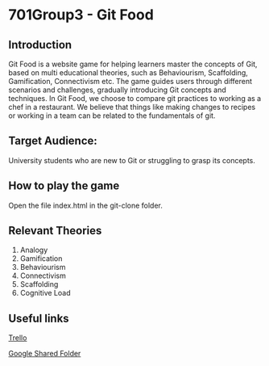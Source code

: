 # 701Group3 - Git Food

## Introduction
Git Food is a website game for helping learners master the concepts of Git, based on multi educational theories, such as Behaviourism, Scaffolding, Gamification, Connectivism etc. The game guides users through different scenarios and challenges, gradually introducing Git concepts and techniques. 
In Git Food, we choose to compare git practices to working as a chef in a restaurant. We believe that things like making changes to recipes or working in a team can be related to the fundamentals of git. 

## Target Audience: 
University students who are new to Git or struggling to grasp its concepts.

## How to play the game
Open the file index.html in the git-clone folder.

## Relevant Theories
1. Analogy
2. Gamification
3. Behaviourism
4. Connectivism
5. Scaffolding
6. Cognitive Load

## Useful links
<a href="https://trello.com/invite/b/N5Xl9cwG/ATTI86328ecbc7d681ca0462de75aebab0f137DD7790/week12"> Trello </a>

<a href="https://drive.google.com/drive/folders/1ibiHVMG6aU-TeDNWdnKmT-_52jGRtd5W?usp=share_link"> Google Shared Folder </a>
